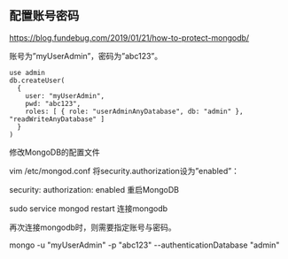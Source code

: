 
## 配置账号密码

https://blog.fundebug.com/2019/01/21/how-to-protect-mongodb/

账号为”myUserAdmin”，密码为”abc123”。

```
use admin
db.createUser(
  {
    user: "myUserAdmin",
    pwd: "abc123",
    roles: [ { role: "userAdminAnyDatabase", db: "admin" }, "readWriteAnyDatabase" ]
  }
)
```

修改MongoDB的配置文件

vim /etc/mongod.conf
将security.authorization设为”enabled”：

security:
  authorization: enabled
重启MongoDB

sudo service mongod restart
连接mongodb

再次连接mongodb时，则需要指定账号与密码。

mongo -u "myUserAdmin" -p "abc123" --authenticationDatabase "admin"
